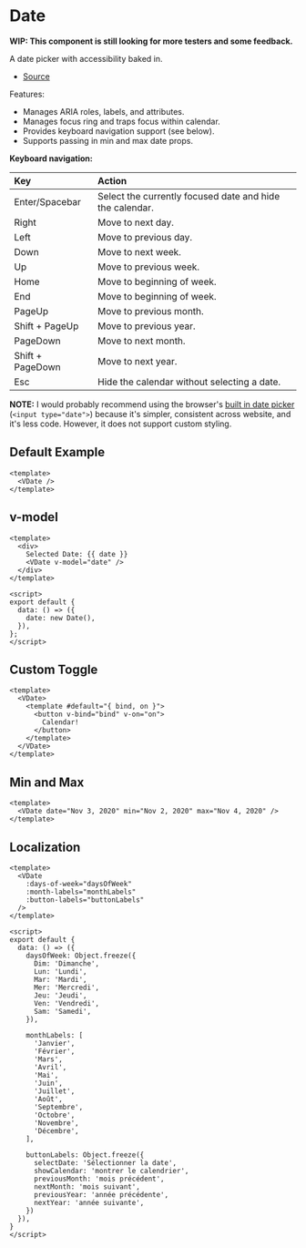 # Date

**WIP: This component is still looking for more testers and some feedback.**

A date picker with accessibility baked in.

- [Source](https://github.com/AustinGil/vuetensils/blob/master/src/components/VDate/VDate.vue)

Features:
- Manages ARIA roles, labels, and attributes.
- Manages focus ring and traps focus within calendar.
- Provides keyboard navigation support (see below).
- Supports passing in min and max date props.

**Keyboard navigation:**

Key              | Action
:--              | :--
Enter/Spacebar   | Select the currently focused date and hide the calendar.
Right            | Move to next day.
Left             | Move to previous day.
Down             | Move to next week.
Up               | Move to previous week.
Home             | Move to beginning of week.
End              | Move to beginning of week.
PageUp           | Move to previous month.
Shift + PageUp   | Move to previous year.
PageDown         | Move to next month.
Shift + PageDown | Move to next year.
Esc              | Hide the calendar without selecting a date.

**NOTE:** I would probably recommend using the browser's [built in date picker](https://developer.mozilla.org/en-US/docs/Web/HTML/Element/input/date) (`<input type="date">`) because it's simpler, consistent across website, and it's less code. However, it does not support custom styling.

## Default Example

```vue live
<template>
  <VDate />
</template>
```

## v-model
```vue live
<template>
  <div>
    Selected Date: {{ date }}
    <VDate v-model="date" />
  </div>
</template>

<script>
export default {
  data: () => ({
    date: new Date(),
  }),
};
</script>
```

## Custom Toggle
```vue live
<template>
  <VDate>
    <template #default="{ bind, on }">
      <button v-bind="bind" v-on="on">
        Calendar!
      </button>
    </template>
  </VDate>
</template>
```

## Min and Max

```vue live
<template>
  <VDate date="Nov 3, 2020" min="Nov 2, 2020" max="Nov 4, 2020" />
</template>
```

## Localization

```vue live
<template>
  <VDate
    :days-of-week="daysOfWeek"
    :month-labels="monthLabels"
    :button-labels="buttonLabels"
  />
</template>

<script>
export default {
  data: () => ({
    daysOfWeek: Object.freeze({
      Dim: 'Dimanche',
      Lun: 'Lundi',
      Mar: 'Mardi',
      Mer: 'Mercredi',
      Jeu: 'Jeudi',
      Ven: 'Vendredi',
      Sam: 'Samedi',
    }),

    monthLabels: [
      'Janvier',
      'Février',
      'Mars',
      'Avril',
      'Mai',
      'Juin',
      'Juillet',
      'Août',
      'Septembre',
      'Octobre',
      'Novembre',
      'Décembre',
    ],

    buttonLabels: Object.freeze({
      selectDate: 'Sélectionner la date',
      showCalendar: 'montrer le calendrier',
      previousMonth: 'mois précédent',
      nextMonth: 'mois suivant',
      previousYear: 'année précédente',
      nextYear: 'année suivante',
    })
  }),
}
</script>
```



<!-- ## Custom Classes

This component can accept a `classes` prop to customize the output HTML classes:

```
:classes="{ root: 'root-class', content: 'content-class' }"
``` -->
